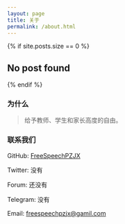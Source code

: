 ```yaml
---
layout: page
title: 关于
permalink: /about.html
---
```


{% if site.posts.size == 0 %}
  <h2>No post found</h2>
{% endif %}


### 为什么

> 给予教师、学生和家长高度的自由。

### 联系我们

GitHub: [FreeSpeechPZJX](https://github.com/FreeSpeechPZJX)

Twitter: 没有

Forum: 还没有

Telegram: 没有

Email: freespeechpzjx@gamil.com
